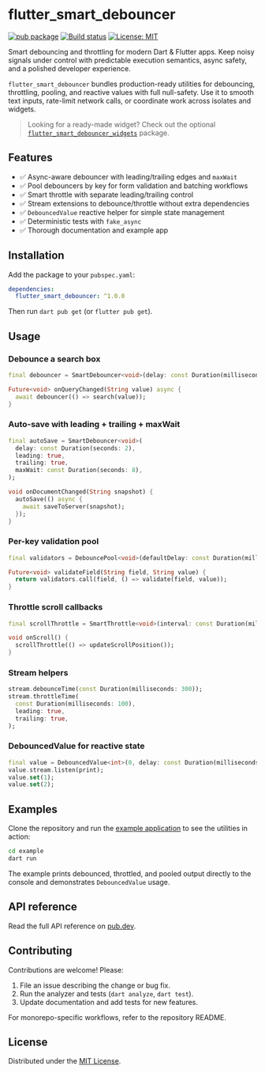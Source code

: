 # flutter_smart_debouncer

[![pub package](https://img.shields.io/pub/v/flutter_smart_debouncer.svg)](https://pub.dev/packages/flutter_smart_debouncer)
[![Build status](https://github.com/example/flutter_smart_debouncer/actions/workflows/dart.yml/badge.svg)](https://github.com/example/flutter_smart_debouncer/actions/workflows/dart.yml)
[![License: MIT](https://img.shields.io/badge/license-MIT-blue.svg)](LICENSE)

Smart debouncing and throttling for modern Dart & Flutter apps. Keep noisy signals under control with predictable execution semantics, async safety, and a polished developer experience.

`flutter_smart_debouncer` bundles production-ready utilities for debouncing, throttling, pooling, and reactive values with full null-safety. Use it to smooth text inputs, rate-limit network calls, or coordinate work across isolates and widgets.

> Looking for a ready-made widget? Check out the optional [`flutter_smart_debouncer_widgets`](../flutter_smart_debouncer_widgets) package.

## Features

- ✅ Async-aware debouncer with leading/trailing edges and `maxWait`
- ✅ Pool debouncers by key for form validation and batching workflows
- ✅ Smart throttle with separate leading/trailing control
- ✅ Stream extensions to debounce/throttle without extra dependencies
- ✅ `DebouncedValue` reactive helper for simple state management
- ✅ Deterministic tests with `fake_async`
- ✅ Thorough documentation and example app

## Installation

Add the package to your `pubspec.yaml`:

```yaml
dependencies:
  flutter_smart_debouncer: ^1.0.0
```

Then run `dart pub get` (or `flutter pub get`).

## Usage

### Debounce a search box

```dart
final debouncer = SmartDebouncer<void>(delay: const Duration(milliseconds: 300));

Future<void> onQueryChanged(String value) async {
  await debouncer(() => search(value));
}
```

### Auto-save with leading + trailing + maxWait

```dart
final autoSave = SmartDebouncer<void>(
  delay: const Duration(seconds: 2),
  leading: true,
  trailing: true,
  maxWait: const Duration(seconds: 8),
);

void onDocumentChanged(String snapshot) {
  autoSave(() async {
    await saveToServer(snapshot);
  });
}
```

### Per-key validation pool

```dart
final validators = DebouncePool<void>(defaultDelay: const Duration(milliseconds: 400));

Future<void> validateField(String field, String value) {
  return validators.call(field, () => validate(field, value));
}
```

### Throttle scroll callbacks

```dart
final scrollThrottle = SmartThrottle<void>(interval: const Duration(milliseconds: 100));

void onScroll() {
  scrollThrottle(() => updateScrollPosition());
}
```

### Stream helpers

```dart
stream.debounceTime(const Duration(milliseconds: 300));
stream.throttleTime(
  const Duration(milliseconds: 100),
  leading: true,
  trailing: true,
);
```

### DebouncedValue for reactive state

```dart
final value = DebouncedValue<int>(0, delay: const Duration(milliseconds: 200));
value.stream.listen(print);
value.set(1);
value.set(2);
```

## Examples

Clone the repository and run the [example application](example/lib/main.dart) to see the utilities in action:

```bash
cd example
dart run
```

The example prints debounced, throttled, and pooled output directly to the console and demonstrates `DebouncedValue` usage.

## API reference

Read the full API reference on [pub.dev](https://pub.dev/documentation/flutter_smart_debouncer/latest/).

## Contributing

Contributions are welcome! Please:

1. File an issue describing the change or bug fix.
2. Run the analyzer and tests (`dart analyze`, `dart test`).
3. Update documentation and add tests for new features.

For monorepo-specific workflows, refer to the repository README.

## License

Distributed under the [MIT License](LICENSE).
